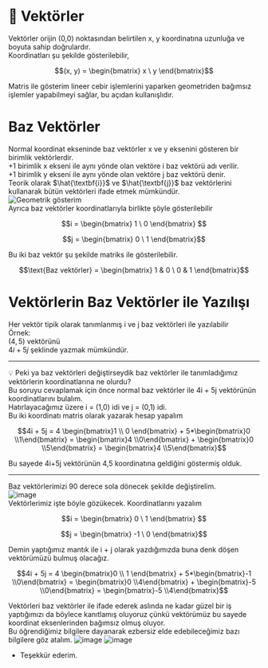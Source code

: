 # 🔄️ Vektörler
Vektörler orijin (0,0) noktasından belirtilen x, y koordinatına uzunluğa ve boyuta sahip doğrulardır. \
Koordinatları şu şekilde gösterilebilir,
```math
(x, y) = \begin{bmatrix}
x  \
y
\end{bmatrix}
```
Matris ile gösterim lineer cebir işlemlerini yaparken geometriden bağımsız işlemler yapabilmeyi sağlar, bu açıdan kullanışlıdır.

# Baz Vektörler
Normal koordinat ekseninde baz vektörler x ve y eksenini gösteren bir birimlik vektörlerdir. \
+1 birimlik x ekseni ile aynı yönde olan vektöre i baz vektörü adı verilir. \
+1 birimlik y ekseni ile aynı yönde olan vektöre j baz vektörü denir. \
Teorik olarak $\hat{\textbf{i}}$ ve $\hat{\textbf{j}}$ baz vektörlerini kullanarak bütün vektörleri ifade etmek mümkündür. \
![Geometrik gösterim](https://github.com/Eikosa/baz-vektorlerin-degisimi/assets/20538090/5c481021-19a9-496f-9c6a-a429bf89b90a) \
Ayrıca baz vektörler koordinatlarıyla birlikte şöyle gösterilebilir
```math
i = \begin{bmatrix}
1  \
0
\end{bmatrix} 
```
```math
j = \begin{bmatrix}
0 \
1
\end{bmatrix}
```
Bu iki baz vektör şu şekilde matriks ile gösterilebilir.
```math
\text{Baz vektörler} = \begin{bmatrix}
1 & 0 \
0 & 1
\end{bmatrix}
```

# Vektörlerin Baz Vektörler ile Yazılışı
Her vektör tipik olarak tanımlanmış i ve j baz vektörleri ile yazılabilir \
Örnek: \
$(4,5)$ vektörünü \
$4i+5j$ şeklinde yazmak mümkündür.

------
💡 Peki ya baz vektörleri değiştirseydik baz vektörler ile tanımladığımız vektörlerin koordinatlarına ne olurdu? \
Bu soruyu cevaplamak için önce normal baz vektörler ile 4i + 5j vektörünün koordinatlarını bulalım.\
Hatırlayacağımız üzere i = (1,0) idi ve j = (0,1) idi.\
Bu iki koordinatı matris olarak yazarak hesap yapalım
```math
4i + 5j = 4 \begin{bmatrix}1  \\ 0 \end{bmatrix} + 5*\begin{bmatrix}0  \\1\end{bmatrix} = \begin{bmatrix}4  \\0\end{bmatrix} + \begin{bmatrix}0  \\5\end{bmatrix} = \begin{bmatrix}4  \\5\end{bmatrix}
```
Bu sayede 4i+5j vektörünün 4,5 koordinatına geldiğini göstermiş olduk. 

------
Baz vektörlerimizi 90 derece sola dönecek şekilde değiştirelim. \
![image](https://github.com/Eikosa/baz-vektorlerin-degisimi/assets/20538090/e087ac93-c085-4f20-8f24-03556423c121) \
Vektörlerimiz işte böyle gözükecek. Koordinatlarını yazalım
```math
i = \begin{bmatrix}
0  \
1
\end{bmatrix} 
```
```math
j = \begin{bmatrix}
-1 \
0
\end{bmatrix}
```
Demin yaptığımız mantık ile i + j olarak yazdığımızda buna denk döşen vektörümüzü bulmuş olacağız.
```math
4i + 5j = 4 \begin{bmatrix}0  \\ 1 \end{bmatrix} + 5*\begin{bmatrix}-1  \\0\end{bmatrix} = \begin{bmatrix}0  \\4\end{bmatrix} + \begin{bmatrix}-5  \\0\end{bmatrix} = \begin{bmatrix}-5  \\4\end{bmatrix}
```
Vektörleri baz vektörler ile ifade ederek aslında ne kadar güzel bir iş yaptığımızı da böylece kanıtlamış oluyoruz çünkü vektörümüz bu sayede koordinat eksenlerinden bağımsız olmuş oluyor. \
Bu öğrendiğimiz bilgilere dayanarak ezbersiz elde edebileceğimiz bazı bilgilere göz atalım.
![image](https://github.com/Eikosa/baz-vektorlerin-degisimi/assets/20538090/69e802ab-8eb4-4b72-99cc-e83afb287828)
![image](https://github.com/Eikosa/baz-vektorlerin-degisimi/assets/20538090/a9652f12-e88e-420e-8561-33fcd14d0749)

- Teşekkür ederim.
